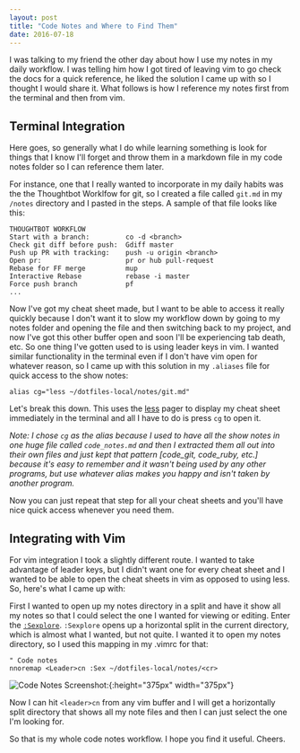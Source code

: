 ```yaml
---
layout: post
title: "Code Notes and Where to Find Them"
date: 2016-07-18
---
```


I was talking to my friend the other day about how I use my notes in my
daily workflow. I was telling him how I got tired of leaving vim to go check the
docs for a quick reference, he liked the solution I came up with so I thought I
would share it. What follows is how I reference my notes first from the terminal
and then from vim.

Terminal Integration
--------------------

Here goes, so generally what I do while learning something is look for things
that I know I'll forget and throw them in a markdown file in my code notes folder
so I can reference them later.

For instance, one that I really wanted to incorporate in my daily habits was the
the Thoughtbot Worklfow for git, so I created a file called `git.md` in my `/notes`
directory and I pasted in the steps. A sample of that file looks like this:

    THOUGHTBOT WORKFLOW
    Start with a branch:         co -d <branch>
    Check git diff before push:  Gdiff master
    Push up PR with tracking:    push -u origin <branch>
    Open pr:                     pr or hub pull-request
    Rebase for FF merge          mup
    Interactive Rebase           rebase -i master
    Force push branch            pf
    ...

Now I've got my cheat sheet made, but I want to be able to access it really
quickly because I don't want it to slow my workflow down by going to my notes
folder and opening the file and then switching back to my project, and now I've
got this other buffer open and soon I'll be experiencing tab death, etc.
So one thing I've gotten used to is using leader keys in vim. I wanted similar
functionality in the terminal even if I don't have vim open for whatever reason,
so I came up with this solution in my `.aliases` file for quick access to the
show notes:

    alias cg="less ~/dotfiles-local/notes/git.md"

Let's break this down. This uses the [less](http://ss64.com/bash/less.html) pager
to display my cheat sheet immediately in the terminal and all I have to do is press
`cg` to open it.

*Note: I chose `cg` as the alias because I used to have all the show notes in
one huge file called `code_notes.md` and then I extracted them all out into their
own files and just kept that pattern [code_git, code_ruby, etc.] because it's
easy to remember and it wasn't being used by any other programs, but use whatever
alias makes you happy and isn't taken by another program.*

Now you can just repeat that step for all your cheat sheets and you'll have
nice quick access whenever you need them.

Integrating with Vim
--------------------

For vim integration I took a slightly different route. I wanted to take
advantage of leader keys, but I didn't want one for every cheat sheet and I
wanted to be able to open the cheat sheets in vim as opposed to using less. So,
here's what I came up with:

First I wanted to open up my notes directory in a split and have it show all my
notes so that I could select the one I wanted for viewing or editing. Enter
the [`:Sexplore`](http://vimdoc.sourceforge.net/htmldoc/pi_netrw.html#:Sexplore).
`:Sexplore` opens up a horizontal split in the current directory, which is almost
what I wanted, but not quite. I wanted it to open my notes directory, so I used
this mapping in my .vimrc for that:

    " Code notes
    nnoremap <Leader>cn :Sex ~/dotfiles-local/notes/<cr>

![Code Notes Screenshot:](http://i.imgur.com/UbuMyFh.png){:height="375px" width="375px"}

Now I can hit `<leader>cn` from any vim buffer and I will get a horizontally split
directory that shows all my note files and then I can just select the one
I'm looking for.

So that is my whole code notes workflow. I hope you find it useful. Cheers.
